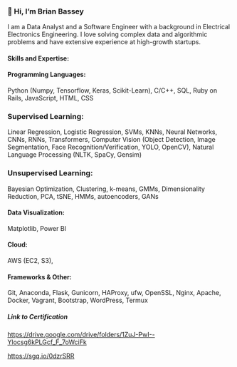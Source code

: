 ### 👋 Hi, I’m Brian Bassey

I am a Data Analyst and a Software Engineer with a background in Electrical Electronics Engineering. I love solving complex data and algorithmic problems and have extensive experience at high-growth startups. 

#### Skills and Expertise:

#### Programming Languages: 
Python (Numpy, Tensorflow, Keras, Scikit-Learn), C/C++, SQL, Ruby on Rails, JavaScript, HTML, CSS



### Supervised Learning: 
Linear Regression, Logistic Regression, SVMs, KNNs, Neural Networks, CNNs, RNNs, Transformers, Computer Vision (Object Detection, Image Segmentation, Face Recognition/Verification, YOLO, OpenCV), Natural Language Processing (NLTK, SpaCy, Gensim)

### Unsupervised Learning: 
Bayesian Optimization, Clustering, k-means, GMMs, Dimensionality Reduction, PCA, tSNE, HMMs, autoencoders, GANs

#### Data Visualization: 
Matplotlib, Power BI

#### Cloud: 
AWS (EC2, S3),

#### Frameworks & Other:
Git, Anaconda, Flask, Gunicorn, HAProxy, ufw, OpenSSL, Nginx, Apache, Docker, Vagrant, Bootstrap, WordPress, Termux

##### Link to Certification
https://drive.google.com/drive/folders/1ZuJ-PwI--Ylocsg6kPLGcf_F_7oWciFk

  https://sgq.io/0dzrSRR


<!---
BrianBassey37/BrianBassey37 is a ✨ special ✨ repository because its `README.md` (this file) appears on your GitHub profile.
You can click the Preview link to take a look at your changes.
--->
